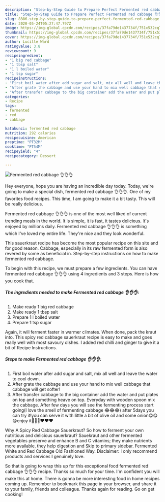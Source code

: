 ```yaml
---
description: "Step-by-Step Guide to Prepare Perfect Fermented red cabbage 👌👌👌"
title: "Step-by-Step Guide to Prepare Perfect Fermented red cabbage 👌👌👌"
slug: 8386-step-by-step-guide-to-prepare-perfect-fermented-red-cabbage
date: 2020-05-24T05:27:47.797Z
image: https://img-global.cpcdn.com/recipes/37fa79de1437734f/751x532cq70/fermented-red-cabbage-👌👌👌-recipe-main-photo.jpg
thumbnail: https://img-global.cpcdn.com/recipes/37fa79de1437734f/751x532cq70/fermented-red-cabbage-👌👌👌-recipe-main-photo.jpg
cover: https://img-global.cpcdn.com/recipes/37fa79de1437734f/751x532cq70/fermented-red-cabbage-👌👌👌-recipe-main-photo.jpg
author: Lucille Ward
ratingvalue: 3.8
reviewcount: 9
recipeingredient:
- "1 big red cabbage"
- "1 tbsp salt"
- "1 l boiled water"
- "1 tsp sugar"
recipeinstructions:
- "First boil water after add sugar and salt, mix all well and leave the water to cool down."
- "After grate the cabbage and use your hand to mix well cabbage that cabbage will get softer!"
- "After transfer cabbage to the big container add the water and put plates on top and something heave on top. Everyday with wooden spoon mix the cabbage. After few days you will see the fermenting process start going(I love the smell of fermenting cabbage 😂😂😂) after 5days you can try it!you can serve it with little a bit of olive oil and some onion😋😋😋enjoy it🤗🤗🤗❤️❤️❤️"
categories:
- Recipe
tags:
- fermented
- red
- cabbage

katakunci: fermented red cabbage 
nutrition: 292 calories
recipecuisine: American
preptime: "PT32M"
cooktime: "PT54M"
recipeyield: "4"
recipecategory: Dessert

---
```



![Fermented red cabbage 👌👌👌](https://img-global.cpcdn.com/recipes/37fa79de1437734f/751x532cq70/fermented-red-cabbage-👌👌👌-recipe-main-photo.jpg)

Hey everyone, hope you are having an incredible day today. Today, we're going to make a special dish, fermented red cabbage 👌👌👌. One of my favorites food recipes. This time, I am going to make it a bit tasty. This will be really delicious.

Fermented red cabbage 👌👌👌 is one of the most well liked of current trending meals in the world. It is simple, it is fast, it tastes delicious. It's enjoyed by millions daily. Fermented red cabbage 👌👌👌 is something which I've loved my entire life. They're nice and they look wonderful.

This sauerkraut recipe has become the most popular recipe on this site and for good reason. Cabbage, especially in its raw fermented form is also revered by some as beneficial in. Step-by-step instructions on how to make fermented red cabbage.


To begin with this recipe, we must prepare a few ingredients. You can have fermented red cabbage 👌👌👌 using 4 ingredients and 3 steps. Here is how you cook that.

<!--inarticleads1-->

##### The ingredients needed to make Fermented red cabbage 👌👌👌:

1. Make ready 1 big red cabbage
1. Make ready 1 tbsp salt
1. Prepare 1 l boiled water
1. Prepare 1 tsp sugar


Again, it will ferment faster in warmer climates. When done, pack the kraut into. This spicy red cabbage sauerkraut recipe is easy to make and goes really well with most savoury dishes. I added red chilli and ginger to give it a bit of Recipe Instructions. 

<!--inarticleads2-->

##### Steps to make Fermented red cabbage 👌👌👌:

1. First boil water after add sugar and salt, mix all well and leave the water to cool down.
1. After grate the cabbage and use your hand to mix well cabbage that cabbage will get softer!
1. After transfer cabbage to the big container add the water and put plates on top and something heave on top. Everyday with wooden spoon mix the cabbage. After few days you will see the fermenting process start going(I love the smell of fermenting cabbage 😂😂😂) after 5days you can try it!you can serve it with little a bit of olive oil and some onion😋😋😋enjoy it🤗🤗🤗❤️❤️❤️


Why A Spicy Red Cabbage Sauerkraut? So how to ferment your own nutritious and delicious sauerkraut? Sauekraut and other fermented vegetables preserve and enhance B and C vitamins; they make nutrients more available, they help digestion and Skip to primary sidebar. Fermented White and Red Cabbage Old Fashioned Way. Disclaimer: I only recommend products and services I genuinely love. 

So that is going to wrap this up for this exceptional food fermented red cabbage 👌👌👌 recipe. Thanks so much for your time. I'm confident you will make this at home. There is gonna be more interesting food in home recipes coming up. Remember to bookmark this page in your browser, and share it to your family, friends and colleague. Thanks again for reading. Go on get cooking!
